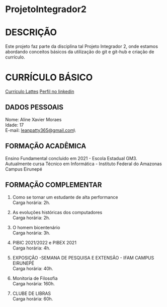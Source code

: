# ProjetoIntegrador2


# DESCRIÇÃO

Este projeto faz parte da disciplina tal Projeto Integrador 2, onde estamos abordando conceitos básicos da utilização do git e git-hub e criação de currículo.

# CURRÍCULO BÁSICO

[Currículo Lattes](https://lattes.cnpq.br/9806628996695773)
[Perfil no linkedin](www.linkedin.com/in/aline-xavier-9047b7317)

## DADOS PESSOAIS

Nome: Aline Xavier Moraes\
Idade: 17\
E-mail: leanpatty365@gmail.com\

## FORMAÇÃO ACADÊMICA

Ensino Fundamental concluido em 2021 - Escola Estadual GM3.\
Autualmente cursa Técnico em Informática - Instituto Federal do Amazonas Campus Eirunepé

## FORMAÇÃO COMPLEMENTAR

1. Como se tornar um estudante de alta performance\
Carga horária: 2h.

2. As evoluções históricas dos computadores\
Carga horária: 2h.

3. O homem bicentenário\
Carga horária: 3h.

4. PIBIC 2021/2022 e PIBEX 2021\
Carga horária: 4h.

5. EXPOSIÇÃO -SEMANA DE PESQUISA E EXTENSÃO - IFAM CAMPUS EIRUNEPÉ\
Carga horária: 40h.

6. Monitoria de Filosofia\
Carga horária: 160h.

7. CLUBE DE LIBRAS\
Carga horária: 60h.



